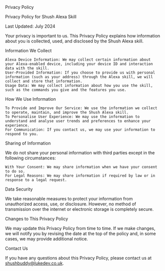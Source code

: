 Privacy Policy

Privacy Policy for Shush Alexa Skill

Last Updated: July 2024

Your privacy is important to us. This Privacy Policy explains how information about you is collected, used, and disclosed by the Shush Alexa skill.

Information We Collect

    Alexa Device Information: We may collect certain information about your Alexa-enabled device, including your device ID and interaction data with the skill.
    User-Provided Information: If you choose to provide us with personal information (such as your address) through the Alexa skill, we will collect and store that information.
    Usage Data: We may collect information about how you use the skill, such as the commands you give and the features you use.

How We Use Information

    To Provide and Improve Our Service: We use the information we collect to operate, maintain, and improve the Shush Alexa skill.
    To Personalise User Experience: We may use the information to understand and analyse user trends and preferences to enhance your experience.
    For Communication: If you contact us, we may use your information to respond to you.

Sharing of Information

We do not share your personal information with third parties except in the following circumstances:

    With Your Consent: We may share information when we have your consent to do so.
    For Legal Reasons: We may share information if required by law or in response to a legal request.

Data Security

We take reasonable measures to protect your information from unauthorized access, use, or disclosure. However, no method of transmission over the internet or electronic storage is completely secure.

Changes to This Privacy Policy

We may update this Privacy Policy from time to time. If we make changes, we will notify you by revising the date at the top of the policy and, in some cases, we may provide additional notice.

Contact Us

If you have any questions about this Privacy Policy, please contact us at shushbuddy@lukedev.co.uk.

